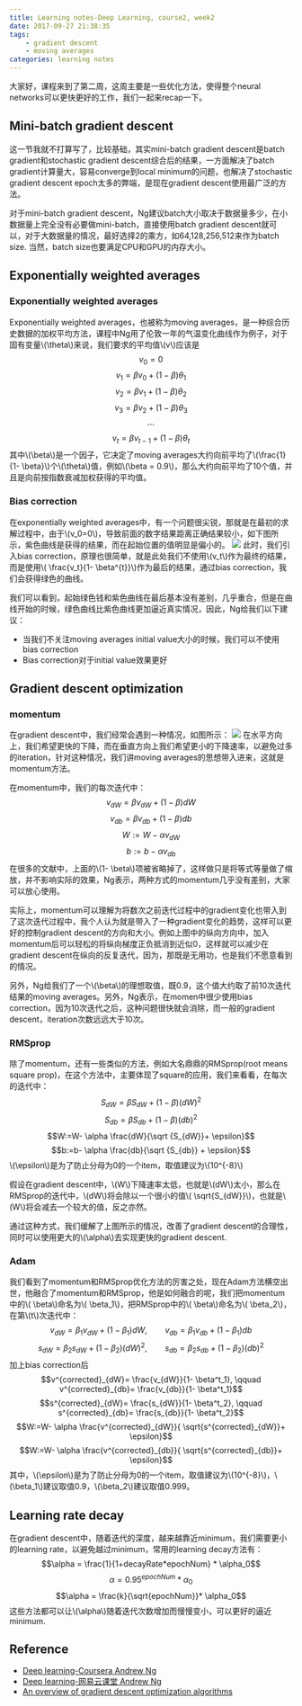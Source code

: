 ```yaml
---
title: Learning notes-Deep Learning, course2, week2
date: 2017-09-27 21:38:35
tags:
	- gradient descent
	- moving averages
categories: learning notes
---
```

大家好，课程来到了第二周，这周主要是一些优化方法，使得整个neural networks可以更快更好的工作，我们一起来recap一下。
<!--more-->
## Mini-batch gradient descent
这一节我就不打算写了，比较基础，其实mini-batch gradient descent是batch gradient和stochastic gradient descent综合后的结果，一方面解决了batch gradient计算量大，容易converge到local minimum的问题，也解决了stochastic gradient descent epoch太多的弊端，是现在gradient descent使用最广泛的方法。

对于mini-batch gradient descent，Ng建议batch大小取决于数据量多少，在小数据量上完全没有必要做mini-batch，直接使用batch gradient descent就可以，对于大数据量的情况，最好选择2的乘方，如64,128,256,512来作为batch size. 当然，batch size也要满足CPU和GPU的内存大小。
## Exponentially weighted averages
### Exponentially weighted averages
Exponentially weighted averages，也被称为moving averages，是一种综合历史数据的加权平均方法，课程中Ng用了伦敦一年的气温变化曲线作为例子，对于固有变量\\(\theta\\)来说，我们要求的平均值\\(v\\)应该是
$$v_0 = 0$$ 
$$v_1 = \beta v_0 + (1- \beta) \theta_1 $$
$$v_2 = \beta v_1 + (1- \beta) \theta_2$$
$$v_3= \beta v_2 + (1- \beta) \theta_3$$
$$\cdots$$
$$v_t= \beta v_{t-1} + (1- \beta) \theta_t$$
其中\\(\beta\\)是一个因子，它决定了moving averages大约向前平均了\\(\frac{1}{1- \beta}\\)个\\(\theta\\)值，例如\\(\beta = 0.9\\)，那么大约向前平均了10个值，并且是向前按指数衰减加权获得的平均值。
### Bias correction
在exponentially weighted averages中，有一个问题很尖锐，那就是在最初的求解过程中，由于\\(v_0=0\\)，导致前面的数字结果距离正确结果较小，如下图所示，紫色曲线是获得的结果，而在起始位置的值明显是偏小的。
![](http://otmy7guvn.bkt.clouddn.com/blog/7/7-1.png) 
此时，我们引入bias correction，原理也很简单，就是此处我们不使用\\(v_t\\)作为最终的结果，而是使用\\( \frac{v_t}{1- \beta^{t}}\\)作为最后的结果，通过bias correction，我们会获得绿色的曲线。

我们可以看到，起始绿色钱和紫色曲线在最后基本没有差别，几乎重合，但是在曲线开始的时候，绿色曲线比紫色曲线更加逼近真实情况，因此，Ng给我们以下建议：
* 当我们不关注moving averages initial value大小的时候，我们可以不使用bias correction
* Bias correction对于initial value效果更好

## Gradient descent optimization
### momentum
在gradient descent中，我们经常会遇到一种情况，如图所示：
![](http://otmy7guvn.bkt.clouddn.com/blog/7/7-2.png) 
在水平方向上，我们希望更快的下降，而在垂直方向上我们希望更小的下降速率，以避免过多的iteration，针对这种情况，我们讲moving averages的思想带入进来，这就是momentum方法。

在momentum中，我们的每次迭代中：
$$v_{dW}= \beta v_{dW}+(1- \beta)dW$$
$$v_{db}= \beta v_{db}+(1- \beta)db$$
$$W:=W- \alpha v_{dW}$$
$$b:=b - \alpha v_{db}$$
在很多的文献中，上面的\\(1- \beta\\)项被省略掉了，这样做只是将等式等量做了缩放，并不影响实际的效果，Ng表示，两种方式的momentum几乎没有差别，大家可以放心使用。

实际上，momentum可以理解为将数次之前迭代过程中的gradient变化也带入到了这次迭代过程中，我个人认为就是带入了一种gradient变化的趋势，这样可以更好的控制gradient descent的方向和大小。例如上图中的纵向方向中，加入momentum后可以轻松的将纵向梯度正负抵消到近似0，这样就可以减少在gradient descent在纵向的反复迭代，因为，那既是无用功，也是我们不愿意看到的情况。

另外，Ng给我们了一个\\(\beta\\)的理想取值，既0.9，这个值大约取了前10次迭代结果的moving averages。另外，Ng表示，在momen中很少使用bias correction，因为10次迭代之后，这种问题很快就会消除，而一般的gradient descent，iteration次数远远大于10次。
### RMSprop
除了momentum，还有一些类似的方法，例如大名鼎鼎的RMSprop(root means square prop)，在这个方法中，主要体现了square的应用，我们来看看，在每次的迭代中：
$$S_{dW}= \beta S_{dW} + (1- \beta)(dW)^2$$
$$S_{db}= \beta S_{db}+(1- \beta)(db)^2$$
$$W:=W- \alpha \frac{dW}{\sqrt {S_{dW}}+ \epsilon}$$
$$b:=b- \alpha \frac{db}{\sqrt {S_{db}} + \epsilon}$$
\\(\epsilon\\)是为了防止分母为0的一个item，取值建议为\\(10^{-8}\\)

假设在gradient descent中，\\(W\\)下降速率太低，也就是\\(dW\\)太小，那么在RMSprop的迭代中，\\(dW\\)将会除以一个很小的值\\( \sqrt{S_{dW}}\\)，也就是\\(W\\)将会减去一个较大的值，反之亦然。

通过这种方式，我们缓解了上图所示的情况，改善了gradient descent的合理性，同时可以使用更大的\\(\alpha\\)去实现更快的gradient descent.
### Adam
我们看到了momentum和RMSprop优化方法的厉害之处，现在Adam方法横空出世，他融合了momentum和RMSprop，他是如何融合的呢，我们把momentum中的\\( \beta\\)命名为\\( \beta\_1\\)，把RMSprop中的\\( \beta\\)命名为\\( \beta\_2\\)，在第\\(t\\)次迭代中：
$$v_{dW}= \beta_1 v_{dW}+(1- \beta_1)dW, \qquad v_{db}= \beta_1 v_{db}+(1- \beta_1)db$$
$$s_{dW}= \beta_2 s_{dW}+(1- \beta_2)(dW)^2, \qquad s_{db}= \beta_2 s_{db}+(1- \beta_2)(db)^2$$
加上bias correction后
$$v^{corrected}_{dW}= \frac{v_{dW}}{1- \beta^t_1}, \qquad v^{corrected}_{db}= \frac{v_{db}}{1- \beta^t_1}$$
$$s^{corrected}_{dW}= \frac{s_{dW}}{1- \beta^t_2}, \qquad s^{corrected}_{db}= \frac{s_{db}}{1- \beta^t_2}$$
$$W:=W- \alpha \frac{v^{corrected}_{dW}}{ \sqrt{s^{corrected}_{dW}}+ \epsilon}$$
$$W:=W- \alpha \frac{v^{corrected}_{db}}{ \sqrt{s^{corrected}_{db}}+ \epsilon}$$
其中，\\(\epsilon\\)是为了防止分母为0的一个item，取值建议为\\(10^{-8}\\)，\\(\beta\_1\\)建议取值0.9，\\(\beta\_2\\)建议取值0.999。
## Learning rate decay
在gradient descent中，随着迭代的深度，越来越靠近minimum，我们需要更小的learning rate，以避免越过minimum，常用的learning decay方法有：
$$\alpha = \frac{1}{1+decayRate*epochNum} * \alpha_0$$
$$\alpha = 0.95^{epochNum} * \alpha_0$$
$$\alpha = \frac{k}{\sqrt{epochNum}}* \alpha_0$$
这些方法都可以让\\(\alpha\\)随着迭代次数增加而慢慢变小，可以更好的逼近minimum.
## Reference
* [Deep learning-Coursera Andrew Ng](https://www.coursera.org/specializations/deep-learning)
* [Deep learning-网易云课堂 Andrew Ng](https://mooc.study.163.com/course/deeplearning_ai-2001281003#/info)
* [An overview of gradient descent optimization algorithms ](http://ruder.io/optimizing-gradient-descent/)